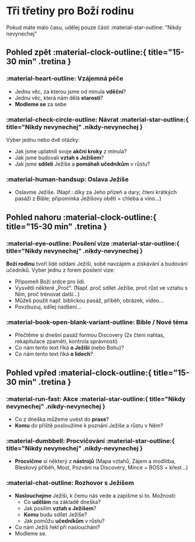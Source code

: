 # Tři třetiny pro Boží rodinu
Pokud máte málo času, udělej pouze části :material-star-outline: "Nikdy nevynechej"

## Pohled zpět :material-clock-outline:{ title="15-30 min" .tretina }

### :material-heart-outline: Vzájemná péče
- Jednu věc, za kterou jsme od minula **vděční**?
- Jednu věc, která nám dělá **starosti**?
- **Modleme se** za sebe

### :material-check-circle-outline: Návrat :material-star-outline:{ title="Nikdy nevynechej" .nikdy-nevynechej }

Vyber jednu nebo dvě otázky:

- Jak jsme uplatnili svoje **akční kroky** z minula?
- Jak jsme budovali **vztah s Ježíšem**?
- Jak jsme **sdíleli** Ježíše a **pomáhali učedníkům** v růstu?

### :material-human-handsup: Oslava Ježíše
- Oslavme Ježíše. (Např.: díky za Jeho přízeň a dary; čtení krátkých pasáží z Bible; připomínka Ježíšovy oběti = chleba a víno...)

## Pohled nahoru :material-clock-outline:{ title="15-30 min" .tretina }

### :material-eye-outline: Posílení vize :material-star-outline:{ title="Nikdy nevynechej" .nikdy-nevynechej }
**Boží rodinu** tvoří lidé oddaní Ježíši, sobě navzájem a získávání a budování učedníků.
Vyber jednu z forem posílení vize:
- Připomeň Boží srdce pro lidi.
- Vysvětli některé „Proč“. (Např. proč sdílet Ježíše, proč růst ve vztahu s Ním, proč trénovat další...)
- Můžeš použít např. biblickou pasáž, příběh, obrázek, video...
- Povzbuzuj, sdílej nadšení...

### :material-book-open-blank-variant-outline: Bible / Nové téma
- Přečtěme si dnešní pasáž formou Discovery (2x čtení nahlas, rekapitulace zpaměti, kontrola správnosti)
- Co nám tento text říká **o Ježíši** (nebo Bohu)?
- Co nám tento text říká **o lidech**?


## Pohled vpřed :material-clock-outline:{ title="15-30 min" .tretina }

### :material-run-fast: Akce :material-star-outline:{ title="Nikdy nevynechej" .nikdy-nevynechej }
- Co z dneška můžeme uvést do **praxe**?
- **Komu** do příště posloužíme k poznání Ježíše a růstu v Něm?

### :material-dumbbell: Procvičování :material-star-outline:{ title="Nikdy nevynechej" .nikdy-nevynechej }
- **Procvičme** si některý z **nástrojů** (Mapa vztahů, Zájem a modlitba, Bleskový příběh, Most, Pozvání na Discovery, Mince + BOSS + křest...)

### :material-chat-outline: Rozhovor s Ježíšem
- **Naslouchejme** Ježíši, k čemu nás vede a zapišme si to. Možnosti:
    - Co **udělám** na základě dneška?
    - Jak posílím **vztah s Ježíšem**?
    - **Komu** budu sdílet Ježíše?
    - Jak pomůžu **učedníkům** v růstu?
- Co nám Ježíš řekl při naslouchání?
- Modleme se.

